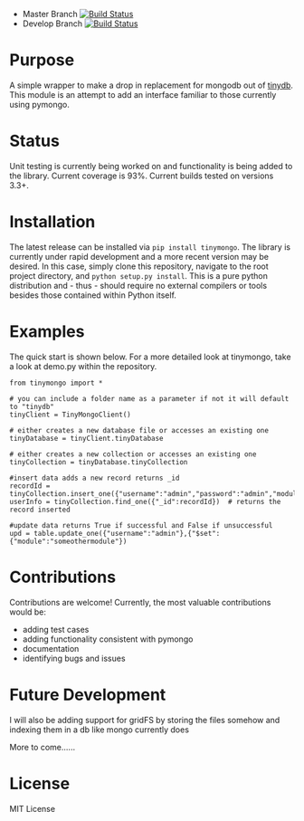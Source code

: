 
* Master Branch [![Build Status](https://travis-ci.org/jjonesAtMoog/tinymongo.svg?branch=master)](https://travis-ci.org/jjonesAtMoog/tinymongo)
* Develop Branch [![Build Status](https://travis-ci.org/jjonesAtMoog/tinymongo.svg?branch=develop)](https://travis-ci.org/jjonesAtMoog/tinymongo)

# Purpose

A simple wrapper to make a drop in replacement for mongodb out of
[tinydb](http://tinydb.readthedocs.io/en/latest/).  This module is an
attempt to add an interface familiar to those currently using pymongo.

# Status

Unit testing is currently being worked on and functionality is being
added to the library.  Current coverage is 93%.  Current builds tested
on versions 3.3+.

# Installation

The latest release can be installed via `pip install tinymongo`.  The
library is currently under rapid development and a more recent version
may be desired.  In this case, simply clone this repository, navigate
to the root project directory, and `python setup.py install`.  This
is a pure python distribution and - thus - should require no external
compilers or tools besides those contained within Python itself.

# Examples

The quick start is shown below.  For a more detailed look at tinymongo,
take a look at demo.py within the repository.

    from tinymongo import *
    
    # you can include a folder name as a parameter if not it will default to "tinydb"
    tinyClient = TinyMongoClient()
    
    # either creates a new database file or accesses an existing one
    tinyDatabase = tinyClient.tinyDatabase
    
    # either creates a new collection or accesses an existing one
    tinyCollection = tinyDatabase.tinyCollection
    
    #insert data adds a new record returns _id
    recordId = tinyCollection.insert_one({"username":"admin","password":"admin","module":"somemodule"})
    userInfo = tinyCollection.find_one({"_id":recordId})  # returns the record inserted
    
    #update data returns True if successful and False if unsuccessful
    upd = table.update_one({"username":"admin"},{"$set":{"module":"someothermodule"}) 

# Contributions

Contributions are welcome!  Currently, the most valuable contributions
would be:

 * adding test cases
 * adding functionality consistent with pymongo
 * documentation
 * identifying bugs and issues

# Future Development

I will also be adding support for gridFS by storing the files somehow and indexing them in a db like mongo currently does

More to come......

# License

MIT License
